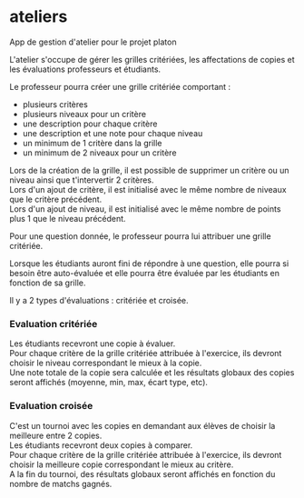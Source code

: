 # ateliers
App de gestion d'atelier pour le projet platon 

L'atelier s'occupe de gérer les grilles critériées, les affectations de copies et les évaluations professeurs et étudiants.

Le professeur pourra créer une grille critériée comportant :
* plusieurs critères
* plusieurs niveaux pour un critère
* une description pour chaque critère
* une description et une note pour chaque niveau
* un minimum de 1 critère dans la grille
* un minimum de 2 niveaux pour un critère

Lors de la création de la grille, il est possible de supprimer un critère ou un niveau ainsi que t'intervertir 2 critères.  
Lors d'un ajout de critère, il est initialisé avec le même nombre de niveaux que le critère précédent.  
Lors d'un ajout de niveau, il est initialisé avec le même nombre de points plus 1 que le niveau précédent.

Pour une question donnée, le professeur pourra lui attribuer une grille critériée.

Lorsque les étudiants auront fini de répondre à une question, elle pourra si besoin être auto-évaluée et elle pourra être évaluée par les étudiants en fonction de sa grille.

Il y a 2 types d'évaluations : critériée et croisée.

### Evaluation critériée
Les étudiants recevront une copie à évaluer.  
Pour chaque critère de la grille critériée attribuée à l'exercice, ils devront choisir le niveau correspondant le mieux à la copie.  
Une note totale de la copie sera calculée et les résultats globaux des copies seront affichés (moyenne, min, max, écart type, etc).

### Evaluation croisée
C'est un tournoi avec les copies en demandant aux élèves de choisir la meilleure entre 2 copies.  
Les étudiants recevront deux copies à comparer.  
Pour chaque critère de la grille critériée attribuée à l'exercice, ils devront choisir la meilleure copie correspondant le mieux au critère.  
A la fin du tournoi, des résultats globaux seront affichés en fonction du nombre de matchs gagnés.
